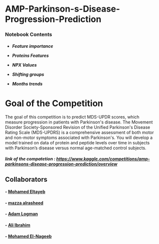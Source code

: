 <h1><b>AMP-Parkinson-s-Disease-Progression-Prediction</b></h1> 

<h3><b>Notebook Contents</b></h3>
<h5> 
  
 - Feature importance <br>
  
 - Proteins Features <br>
     
 - NPX Values <br>
  
 - Shifting groups <br>
 
 - Months trends <br>
</h5>
<h1><b>Goal of the Competition</b></h1> 
 The goal of this competition is to predict MDS-UPDR scores, which measure progression in patients with Parkinson's disease.
 The Movement Disorder Society-Sponsored Revision of the Unified Parkinson's Disease Rating Scale (MDS-UPDRS)
 is a comprehensive assessment of both motor and non-motor symptoms associated with Parkinson's. 
You will develop a model trained on data of protein and peptide levels over time in subjects with Parkinson’s 
 disease versus normal age-matched control subjects.

##### link of the compatetion : https://www.kaggle.com/competitions/amp-parkinsons-disease-progression-prediction/overview

## Collaborators
#### - <a href='https://github.com/mohammad2012191'>Mohamed Eltayeb</a>
#### - <a href='https://github.com/Mazzaalrasheed'>mazza alrasheed</a>
#### - <a href='https://github.com/adamlquman'>Adam Logman</a>
#### - <a href='https://www.kaggle.com/aliibrahimali'>Ali Ibrahim</a>
#### - <a href='https://www.kaggle.com/thelastsmilodon'>Mohamed El-Nageeb</a>
